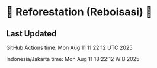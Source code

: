 
# 🌳 Reforestation (Reboisasi) 🌲

## Last Updated

GitHub Actions time: Mon Aug 11 11:22:12 UTC 2025

Indonesia/Jakarta time: Mon Aug 11 18:22:12 WIB 2025
